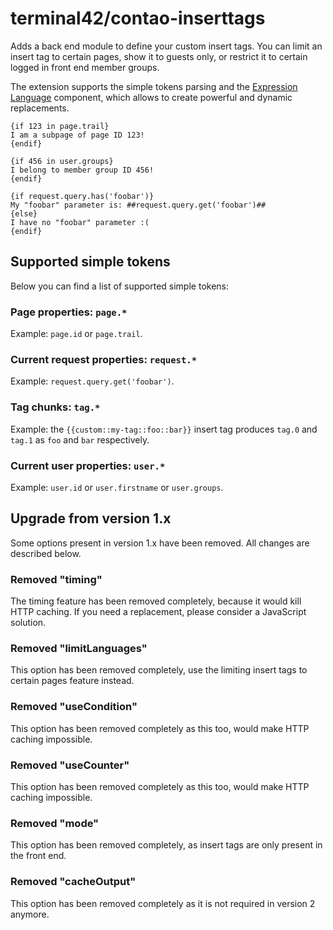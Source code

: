 # terminal42/contao-inserttags

Adds a back end module to define your custom insert tags. You can limit an insert tag to certain pages,
show it to guests only, or restrict it to certain logged in front end member groups.

The extension supports the simple tokens parsing and the [Expression Language](https://symfony.com/doc/current/components/expression_language.html#how-can-the-expression-engine-help-me) component,
which allows to create powerful and dynamic replacements.

```
{if 123 in page.trail}
I am a subpage of page ID 123!
{endif}

{if 456 in user.groups}
I belong to member group ID 456!
{endif}

{if request.query.has('foobar')}
My "foobar" parameter is: ##request.query.get('foobar')##
{else}
I have no "foobar" parameter :(
{endif}
```


## Supported simple tokens

Below you can find a list of supported simple tokens:

### Page properties: `page.*`

Example: `page.id` or `page.trail`.

### Current request properties: `request.*` 

Example: `request.query.get('foobar')`.

### Tag chunks: `tag.*`

Example: the `{{custom::my-tag::foo::bar}}` insert tag produces `tag.0` and `tag.1` as `foo` and `bar` respectively.

### Current user properties: `user.*`

Example: `user.id` or `user.firstname` or `user.groups`.


## Upgrade from version 1.x

Some options present in version 1.x have been removed. All changes are described below.  

### Removed "timing"

The timing feature has been removed completely, because it would kill HTTP caching. If you need a replacement,
please consider a JavaScript solution.

### Removed "limitLanguages"

This option has been removed completely, use the limiting insert tags to certain pages feature instead.

### Removed "useCondition"

This option has been removed completely as this too, would make HTTP caching impossible.

### Removed "useCounter"

This option has been removed completely as this too, would make HTTP caching impossible.

### Removed "mode"

This option has been removed completely, as insert tags are only present in the front end.

### Removed "cacheOutput"

This option has been removed completely as it is not required in version 2 anymore.
